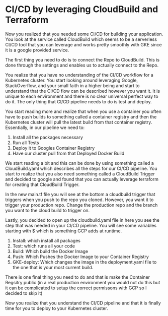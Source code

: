 # CI/CD by leveraging CloudBuild and Terraform

Now you realized that you needed some CI/CD for building your application. You look at the service called CloudBuild which seems to be a serverless CI/CD tool that you can leverage and works pretty smoothly with GKE since it is a google provided service.

The first thing you need to do is to connect the Repo to CloudBuild. This is done through the settings and enables us to actually connect to the Repo.

You realize that you have no understanding of the CI/CD workflow for a Kubernetes cluster. You start looking around leveraging Google, StackOverflow, and your small faith in a higher being and start to understand that the CI/CD flow can be described however you want it. It is unique to each environment and there is no clear universal perfect way to do it. The only thing that CI/CD pipeline needs to do is test and deploy.

You start reading more and realize that when you use a container you often have to push builds to something called a container registry and then the Kubernetes cluster will pull the latest build from that container registry. Essentially, in our pipeline we need to:

1. Install all the packages necessary
2. Run all Tests
3. Deploy it to Googles Container Registry
4. Have our cluster pull from that Deployed Docker Build


We start reading a bit and this can be done by using something called a CloudBuild.yaml which describes all the steps for our CI/CD pipeline. You start to realize that you also need something called a CloudBuild Trigger and decided to google and found that you can actually leverage terraform for creating that CloudBuild Trigger.

In the new main.tf file you will see at the bottom a cloudbuild trigger that triggers when you push to the repo you cloned. However, you want it to trigger your production repo. Change the production repo and the branch you want to the cloud build to trigger on.

Lastly, you decided to open up the cloudbuild.yaml file in here you see the step that was needed in your CI/CD pipeline. You will see some variables starting with $ which is something GCP adds at runtime.

1. Install: which install all packages
2. Test: which runs all your code
3. Build: Which build the Docker Image
4. Push: Which Pushes the Docker Image to your Container Registry
5. GKE-deploy: Which changes the image in the deployment.yaml file to the one that is your most current build.

There is one final thing you need to do and that is make the Container Regsitry public (in a real production environment you would not do this but it can be complicated to setup the correct permissons with GCP so I decided to skip it)

Now you realize that you understand the CI/CD pipeline and that it is finally time for you to deploy to your Kubernetes cluster. 





